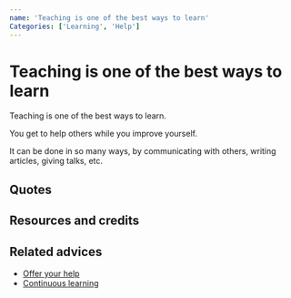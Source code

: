 ```yaml
---
name: 'Teaching is one of the best ways to learn'
Categories: ['Learning', 'Help']
---
```

# Teaching is one of the best ways to learn

Teaching is one of the best ways to learn.

You get to help others while you improve yourself.

It can be done in so many ways, by communicating with others, writing articles, giving talks, etc.

## Quotes

## Resources and credits


## Related advices

- [Offer your help](../Offer%20your%20help/index.md)
- [Continuous learning](../Continuous%20learning/index.md)
